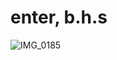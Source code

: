 # enter, b.h.s
![IMG_0185](https://github.com/studiovegee/vegee/assets/140669966/4b9fd97b-73f5-41b9-a5d8-a7eba15ccffd)
